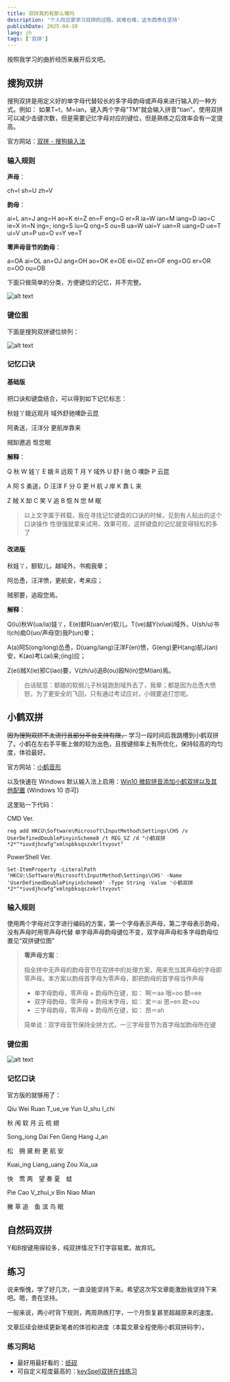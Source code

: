 ```yaml
---
title: 双拼真的有那么难吗
description: '个人向记录学习双拼的过程。说难也难，这东西贵在坚持'
publishDate: 2025-04-30
lang: zh
tags: ['双拼']
---
```


按照我学习的曲折经历来展开后文吧。

## 搜狗双拼

搜狗双拼是用定义好的单字母代替较长的多字母韵母或声母来进行输入的一种方式。例如： 如果T=t，M=ian，键入两个字母"TM"就会输入拼音"tian"。使用双拼可以减少击键次数，但是需要记忆字母对应的键位，但是熟练之后效率会有一定提高。

官方网站：[双拼 - 搜狗输入法](https://pinyin.sogou.com/help.php?list=3&q=4)

### 输入规则

**声母**：

ch=I sh=U zh=V

**韵母**：

ai=L an=J ang=H ao=K ei=Z en=F eng=G er=R ia=W ian=M iang=D iao=C ie=X in=N ing=; iong=S iu=Q ong=S ou=B ua=W uai=Y uan=R uang=D ue=T ui=V un=P uo=O v=Y ve=T

**零声母音节的韵母**：

a=OA ai=OL an=OJ ang=OH ao=OK e=OE ei=OZ en=OF eng=OG er=OR o=OO ou=OB

下面只做简单的分类，方便键位的记忆，并不完整。

![alt text](./86954.jpg)

### 键位图

下面是搜狗双拼键位排列：

![alt text](./24978.jpg)

### 记忆口诀

#### 基础版

把口诀和键盘结合，可以得到如下记忆标志：

秋娃丫娥远观月 域外舒驰噢卧云昆

阿勇送，汪洋分 更航岸靠来

贼缷邀追 怄您眠

**解释**：

Q 秋 W 娃丫 E 娥 R 远观 T 月 Y 域外 U 舒 I 驰 O 噢卧 P 云昆

A 阿 S 勇送，D 汪洋 F 分 G 更 H 航 J 岸 K 靠 L 来

Z 贼 X 缷 C 笑 V 追 B 怄 N 您 M 眠

> 以上文字属于转载，我在寻找记忆键盘的口诀的时候，见到有人贴出的这个口诀操作 性很强就拿来试用，效果可观，这样键盘的记忆就变得轻松的多了

#### 改进版

秋娃丫，额软儿，越域外，书痴我晕；

阿怂恿，汪洋愤，更航安，考来应；

贼邪要，追殴您焉。

**解释**：

Q(iu)秋W(ua/ia)娃丫，E(e)额R(uan/er)软儿，T(ve)越Y(v/uai)域外，U(sh/u)书I(ch)痴O(uo/声母空)我P(un)晕；

A(a)阿S(ong/iong)怂恿，D(uang/iang)汪洋F(en)愤，G(eng)更H(ang)航J(an)安，K(ao)考L(ai)来;(ing)应；

Z(ei)贼X(ie)邪C(iao)要，V(zh/ui)追B(ou)殴N(in)您M(ian)焉。

> 白话赋意：额娘的软弱儿子秋娃跑到域外去了，我晕；都是因为怂恿大愤怒，为了更安全的飞回，只有通过考试应对，小贼要追打您呢。

## 小鹤双拼

~~因为搜狗双拼不太流行且部分平台支持有限，~~ 学习一段时间后我跳槽到小鹤双拼了。小鹤在左右手平衡上做的较为出色，且按键频率上有所优化，保持较高的均匀度，体验最好。

官方网站：[小鹤音形](https://flypy.cc/)

以及快速在 Windows 默认输入法上启用：[Win10 微软拼音添加小鹤双拼以及其他配置](https://ifttl.com/add-flypy-to-win10-microsoft-pinyin-and-other-configuration/) (Windows 10 亦可)

这里贴一下代码：

CMD Ver.

```shell
reg add HKCU\Software\Microsoft\InputMethod\Settings\CHS /v UserDefinedDoublePinyinScheme0 /t REG_SZ /d "小鹤双拼*2*^*iuvdjhcwfg^xmlnpbksqszxkrltvyovt"
```

PowerShell Ver.

```pwsh
Set-ItemProperty -LiteralPath 'HKCU:\Software\Microsoft\InputMethod\Settings\CHS' -Name 'UserDefinedDoublePinyinScheme0' -Type String -Value '小鹤双拼*2*^*iuvdjhcwfg^xmlnpbksqszxkrltvyovt'
```

### 输入规则

使用两个字母对汉字进行编码的方案，第一个字母表示声母，第二字母表示韵母，没有声母时用零声母代替 单字母声母韵母键位不变，双字母声母和多字母韵母位置见“双拼键位图”

> **零声母方案**：
>
> 指全拼中无声母的韵母音节在双拼中的处理方案，用来充当其声母的字母即零声母。本方案以韵母首字母为零声母，即把韵母的首字母当作声母
>
> - 单字母韵母，零声母 + 韵母所在键，如： 啊＝aa 哦=oo 额=ee
> - 双字母韵母，零声母 + 韵母末字母，如： 爱＝ai 恩=en 欧=ou
> - 三字母韵母，零声母 + 韵母所在键，如： 昂＝ah
>
> 简单说：双字母音节保持全拼方式，一三字母音节为首字母加韵母所在键

### 键位图

![alt text](./heup.png)

### 记忆口诀

官方版的就够用了：

Qiu Wei Ruan T_ue_ve Yun U_shu I_chi

秋 闱 软 月 云 梳 翅

Song_iong Dai Fen Geng Hang J_an

松　拥 黛 粉 更 航 安

Kuai_ing Liang_uang Zou Xia_ua

快　莺 两　望 奏 夏　蛙

Pie Cao V_zhui_v Bin Niao Mian

撇 草 追　鱼 滨 鸟 眠

## 自然码双拼

Y和B按键用得较多，纯双拼情况下打字容易累。故弃坑。

## 练习

说来惭愧，学了好几次，一直没能坚持下来。希望这次写文章能激励我坚持下来吧。嗯，贵在坚持。

一般来说，两小时背下规则，两周熟练打字，一个月恢复甚至超越原来的速度。

文章后续会继续更新笔者的体验和进度（本篇文章全程使用小鹤双拼码字）。

### 练习网站

- 最好用最好看的：[纸砚](https://ninglo.github.io/shuangpin/#/)
- 可自定义程度最高的：[keySpell双拼在线练习](https://www.keyspell.top/)
